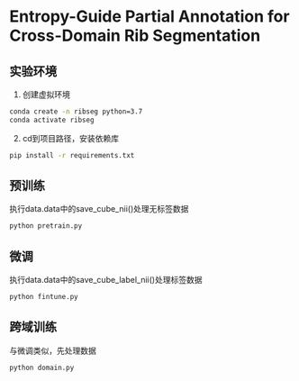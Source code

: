 # Entropy-Guide Partial Annotation for Cross-Domain Rib Segmentation

## 实验环境
1. 创建虚拟环境
```bash
conda create -n ribseg python=3.7
conda activate ribseg
```
2. cd到项目路径，安装依赖库
```bash
pip install -r requirements.txt
```

## 预训练
执行data.data中的save_cube_nii()处理无标签数据
```bash
python pretrain.py
```

## 微调
执行data.data中的save_cube_label_nii()处理标签数据
```bash
python fintune.py
```

## 跨域训练
与微调类似，先处理数据
```bash
python domain.py
```